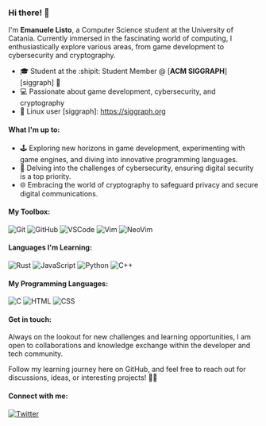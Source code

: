 ### Hi there! 👋

I'm **Emanuele Listo**, a Computer Science student at the University of Catania. Currently immersed in the fascinating world of computing, I enthusiastically explore various areas, from game development to cybersecurity and cryptography.

- 🎓 Student at the :shipit: Student Member @ [**ACM SIGGRAPH**][siggraph]   🐘
- 💻 Passionate about game development, cybersecurity, and cryptography
- 🐧 Linux user
[siggraph]: https://siggraph.org
#### What I'm up to:

- 🕹️ Exploring new horizons in game development, experimenting with game engines, and diving into innovative programming languages.
- 🔐 Delving into the challenges of cybersecurity, ensuring digital security is a top priority.
- 🌐 Embracing the world of cryptography to safeguard privacy and secure digital communications.

#### My Toolbox:

![Git](https://img.shields.io/badge/Tool-Git-F05032?style=flat-square&logo=git&logoColor=white)
![GitHub](https://img.shields.io/badge/Tool-GitHub-181717?style=flat-square&logo=github&logoColor=white)
![VSCode](https://img.shields.io/badge/Tool-VSCode-007ACC?style=flat-square&logo=visual-studio-code&logoColor=white)
![Vim](https://img.shields.io/badge/Tool-Vim-019733?style=flat-square&logo=vim&logoColor=white)
![NeoVim](https://img.shields.io/badge/Tool-NeoVim-57A143?style=flat-square&logo=neovim&logoColor=white)

#### Languages I'm Learning:

![Rust](https://img.shields.io/badge/Rust-Learning-yellow)
![JavaScript](https://img.shields.io/badge/JavaScript-Learning-yellow)
![Python](https://img.shields.io/badge/Python-Learning-yellow)
![C++](https://img.shields.io/badge/C++-Learning-yellow)

#### My Programming Languages:

![C](https://img.shields.io/badge/C-Intermediate-blue)
![HTML](https://img.shields.io/badge/HTML-Intermediate-white)
![CSS](https://img.shields.io/badge/CSS-Intermediate-black)

#### Get in touch:

Always on the lookout for new challenges and learning opportunities, I am open to collaborations and knowledge exchange within the developer and tech community.

Follow my learning journey here on GitHub, and feel free to reach out for discussions, ideas, or interesting projects! 🚀✨

#### Connect with me:

[![Twitter](https://img.shields.io/badge/Twitter-Follow-blue?style=flat-square&logo=twitter)](https://twitter.com/Lambda_H3m4)



<!--
**emanuelelisto/emanuelelisto** is a ✨ _special_ ✨ repository because its `README.md` (this file) appears on your GitHub profile.

Here are some ideas to get you started:

- 🔭 I’m currently working on ...
- 🌱 I’m currently learning ...
- 👯 I’m looking to collaborate on ...
- 🤔 I’m looking for help with ...
- 💬 Ask me about ...
- 📫 How to reach me: ...
- 😄 Pronouns: ...
- ⚡ Fun fact: ...
-->
